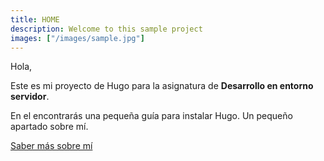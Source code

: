 ```yaml
---
title: HOME
description: Welcome to this sample project
images: ["/images/sample.jpg"]
---
```


Hola,

Este es mi proyecto de Hugo para la asignatura de **Desarrollo en entorno servidor**.

En el encontrarás una pequeña guía para instalar Hugo.
Un pequeño apartado sobre mí.


[Saber más sobre mí](/about "Saber más sobre mí")

